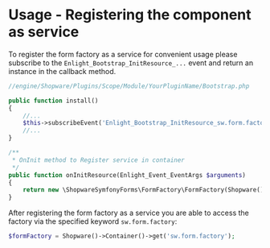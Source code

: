 # Usage - Registering the component as service

To register the form factory as a service for convenient usage please subscribe to the `Enlight_Bootstrap_InitResource_...` event and return an instance in the callback method.

```php
//engine/Shopware/Plugins/Scope/Module/YourPluginName/Bootstrap.php

public function install()
{
    //...
    $this->subscribeEvent('Enlight_Bootstrap_InitResource_sw.form.factory', 'initResource');
    //...
}

/**
 * OnInit method to Register service in container
 */
public function onInitResource(Enlight_Event_EventArgs $arguments)
{
    return new \ShopwareSymfonyForms\FormFactory\FormFactory(Shopware()->Container()));
}

```

After registering the form factory as a service you are able to access the factory via the specified keyword `sw.form.factory`:

```php
$formFactory = Shopware()->Container()->get('sw.form.factory');
```

